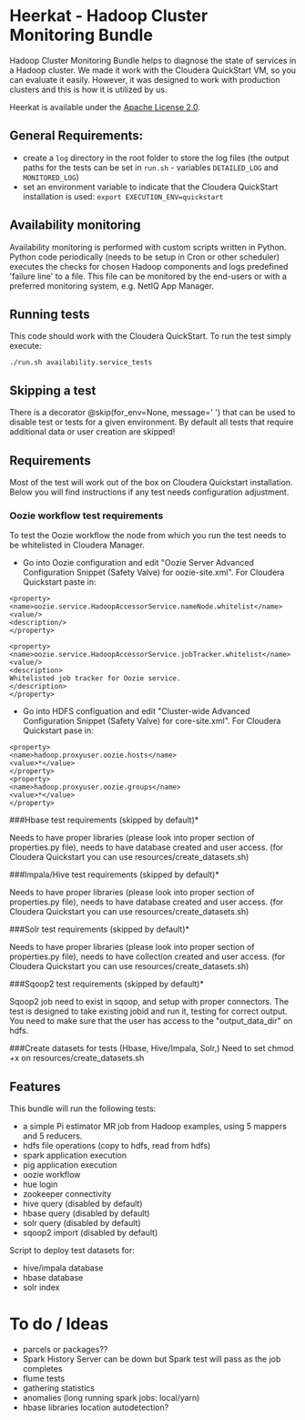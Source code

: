 # Heerkat - Hadoop Cluster Monitoring Bundle 

Hadoop Cluster Monitoring Bundle helps to diagnose the state of services in a Hadoop cluster. We made it work with the Cloudera QuickStart VM, so you can evaluate it easily. However, it was designed to work with production clusters and this is how it is utilized by us.

Heerkat is available under the [Apache License 2.0](http://www.apache.org/licenses/LICENSE-2.0).


## General Requirements: 	

- create a `log` directory in the root folder to store the log files (the output paths for the tests can be set in `run.sh` - variables `DETAILED_LOG` and `MONITORED_LOG`)
- set an environment variable to indicate that the Cloudera QuickStart installation is used: `export EXECUTION_ENV=quickstart`

## Availability monitoring 

Availability monitoring is performed with custom scripts written in Python. Python code periodically (needs to be setup in Cron or other scheduler) executes the checks for chosen Hadoop components and logs predefined 'failure line' to a file. This file can be monitored by the end-users or with a preferred monitoring system, e.g. NetIQ App Manager.
 
## Running tests

This code should work with the Cloudera QuickStart. To run the test simply execute:

    ./run.sh availability.service_tests

## Skipping a test 

There is a decorator @skip(for_env=None, message=' ') that can be used to disable test or tests for a given environment. By default all tests that require additional data or user creation are skipped! 

## Requirements

Most of the test will work out of the box on Cloudera Quickstart installation. Below you will find instructions if any test needs configuration adjustment.


### Oozie workflow test requirements

To test the Oozie workflow the node from which you run the test needs to be whitelisted  in Cloudera Manager. 

- Go into Oozie configuration and edit "Oozie Server Advanced Configuration Snippet (Safety Valve) for oozie-site.xml". For Cloudera Quickstart paste in: 

```
<property>
<name>oozie.service.HadoopAccessorService.nameNode.whitelist</name>
<value/>
<description/>
</property>

<property>
<name>oozie.service.HadoopAccessorService.jobTracker.whitelist</name>
<value/>
<description>
Whitelisted job tracker for Oozie service.
</description>
</property>
```
- Go into HDFS configuation and edit "Cluster-wide Advanced Configuration Snippet (Safety Valve) for core-site.xml". For Cloudera Quickstart pase in:

```
<property> 
<name>hadoop.proxyuser.oozie.hosts</name> 
<value>*</value> 
</property> 
<property> 
<name>hadoop.proxyuser.oozie.groups</name> 
<value>*</value> 
</property>
```
###Hbase test requirements (skipped by default)* 

Needs to have proper libraries (please look into proper section of properties.py file), needs to have database created and user access. (for Cloudera Quickstart you can use resources/create_datasets.sh) 

###Impala/Hive test requirements (skipped by default)*

Needs to have proper libraries (please look into proper section of properties.py file), needs to have database created and user access. (for Cloudera Quickstart you can use resources/create_datasets.sh)  

###Solr test requirements (skipped by default)*

Needs to have proper libraries (please look into proper section of properties.py file), needs to have collection created and user access. (for Cloudera Quickstart you can use resources/create_datasets.sh) 

###Sqoop2 test requirements (skipped by default)*

Sqoop2 job need to exist in sqoop, and setup with proper connectors. The test is designed to take existing jobid and run it, testing for correct output.  
You need to make sure that the user has access to the "output_data_dir" on hdfs. 

###Create datasets for tests (Hbase, Hive/Impala, Solr,)
Need to set chmod +x on resources/create_datasets.sh


## Features

This bundle will run the following tests:
 - a simple Pi estimator MR job from Hadoop examples, using 5 mappers and 5 reducers.
 - hdfs file operations (copy to hdfs, read from hdfs)
 - spark application execution
 - pig application execution
 - oozie workflow
 - hue login 
 - zookeeper connectivity
 - hive query (disabled by default)
 - hbase query (disabled by default)
 - solr query (disabled by default)
 - sqoop2 import (disabled by default)
 
 
Script to deploy test datasets for:

 - hive/impala database
 - hbase database 
 - solr index 
 
 
 # To do / Ideas 
 
 - parcels or packages??
 - Spark History Server can be down but Spark test will pass as the job completes 
 - flume tests
 - gathering statistics 
 - anomalies (long running spark jobs: local/yarn) 
 - hbase libraries location autodetection?
